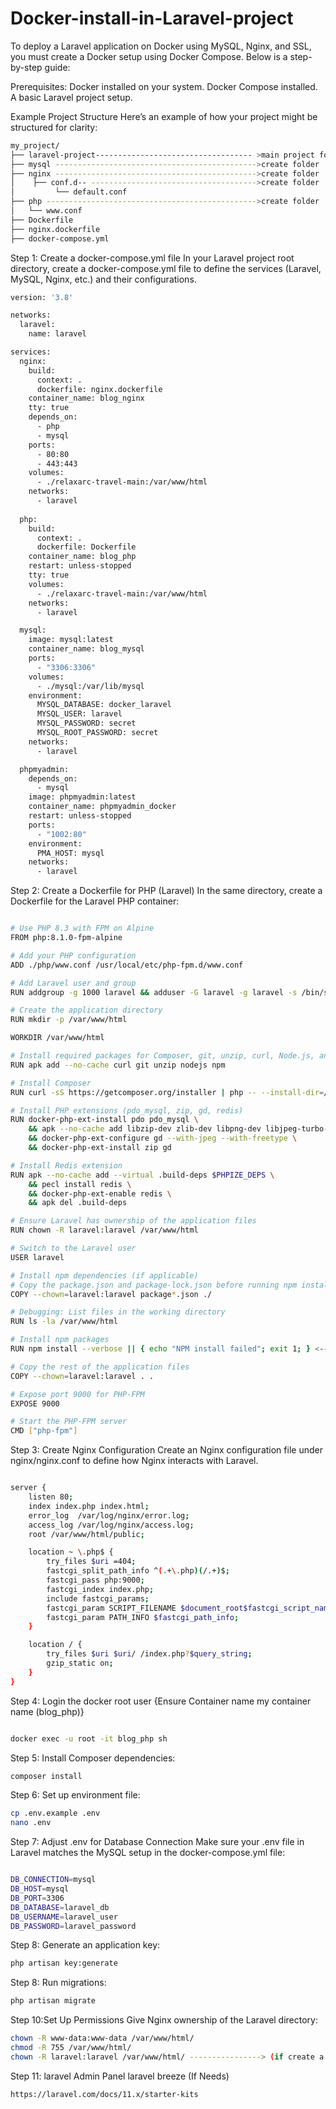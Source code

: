 # Docker-install-in-Laravel-project


To deploy a Laravel application on Docker using MySQL, Nginx, and SSL, you must create a Docker setup using Docker Compose. Below is a step-by-step guide:

Prerequisites:
Docker installed on your system.
Docker Compose installed.
A basic Laravel project setup.

Example Project Structure
Here’s an example of how your project might be structured for clarity:

```bash
my_project/
├── laravel-project----------------------------------- >main project folder
├── mysql --------------------------------------------->create folder
├── nginx --------------------------------------------->create folder
│    ├── conf.d-- ------------------------------------->create folder
│         └── default.conf 
├── php ----------------------------------------------->create folder
│   └── www.conf   
├── Dockerfile
├── nginx.dockerfile
├── docker-compose.yml


 ```

Step 1: Create a docker-compose.yml file
In your Laravel project root directory, create a docker-compose.yml file to define the services (Laravel, MySQL, Nginx, etc.) and their configurations.

```bash
version: '3.8'

networks: 
  laravel:
    name: laravel

services: 
  nginx:
    build:
      context: .
      dockerfile: nginx.dockerfile
    container_name: blog_nginx
    tty: true
    depends_on:
      - php
      - mysql
    ports: 
      - 80:80
      - 443:443
    volumes:
      - ./relaxarc-travel-main:/var/www/html  
    networks:
      - laravel
      
  php:
    build:
      context: .
      dockerfile: Dockerfile
    container_name: blog_php
    restart: unless-stopped
    tty: true
    volumes:
      - ./relaxarc-travel-main:/var/www/html
    networks:
      - laravel

  mysql:
    image: mysql:latest
    container_name: blog_mysql
    ports:
      - "3306:3306"
    volumes:
      - ./mysql:/var/lib/mysql  
    environment:
      MYSQL_DATABASE: docker_laravel
      MYSQL_USER: laravel
      MYSQL_PASSWORD: secret
      MYSQL_ROOT_PASSWORD: secret
    networks:
      - laravel

  phpmyadmin:
    depends_on:
      - mysql
    image: phpmyadmin:latest
    container_name: phpmyadmin_docker
    restart: unless-stopped
    ports:
      - "1002:80"
    environment:
      PMA_HOST: mysql
    networks:
      - laravel


```
Step 2: Create a Dockerfile for PHP (Laravel)
In the same directory, create a Dockerfile for the Laravel PHP container:


```bash

# Use PHP 8.3 with FPM on Alpine
FROM php:8.1.0-fpm-alpine

# Add your PHP configuration
ADD ./php/www.conf /usr/local/etc/php-fpm.d/www.conf

# Add Laravel user and group
RUN addgroup -g 1000 laravel && adduser -G laravel -g laravel -s /bin/sh -D laravel

# Create the application directory
RUN mkdir -p /var/www/html

WORKDIR /var/www/html

# Install required packages for Composer, git, unzip, curl, Node.js, and npm
RUN apk add --no-cache curl git unzip nodejs npm

# Install Composer
RUN curl -sS https://getcomposer.org/installer | php -- --install-dir=/usr/local/bin --filename=composer

# Install PHP extensions (pdo_mysql, zip, gd, redis)
RUN docker-php-ext-install pdo pdo_mysql \
    && apk --no-cache add libzip-dev zlib-dev libpng-dev libjpeg-turbo-dev freetype-dev \
    && docker-php-ext-configure gd --with-jpeg --with-freetype \
    && docker-php-ext-install zip gd

# Install Redis extension
RUN apk --no-cache add --virtual .build-deps $PHPIZE_DEPS \
    && pecl install redis \
    && docker-php-ext-enable redis \
    && apk del .build-deps

# Ensure Laravel has ownership of the application files
RUN chown -R laravel:laravel /var/www/html

# Switch to the Laravel user
USER laravel

# Install npm dependencies (if applicable)
# Copy the package.json and package-lock.json before running npm install
COPY --chown=laravel:laravel package*.json ./

# Debugging: List files in the working directory
RUN ls -la /var/www/html

# Install npm packages
RUN npm install --verbose || { echo "NPM install failed"; exit 1; } <--------------------(if Needs)

# Copy the rest of the application files
COPY --chown=laravel:laravel . .

# Expose port 9000 for PHP-FPM
EXPOSE 9000

# Start the PHP-FPM server
CMD ["php-fpm"]

```

Step 3: Create Nginx Configuration
Create an Nginx configuration file under nginx/nginx.conf to define how Nginx interacts with Laravel.

```bash

server {
    listen 80;
    index index.php index.html;
    error_log  /var/log/nginx/error.log;
    access_log /var/log/nginx/access.log;
    root /var/www/html/public;

    location ~ \.php$ {
        try_files $uri =404;
        fastcgi_split_path_info ^(.+\.php)(/.+)$;
        fastcgi_pass php:9000;
        fastcgi_index index.php;
        include fastcgi_params;
        fastcgi_param SCRIPT_FILENAME $document_root$fastcgi_script_name;
        fastcgi_param PATH_INFO $fastcgi_path_info;
    }

    location / {
        try_files $uri $uri/ /index.php?$query_string;
        gzip_static on;
    }
}

```

Step 4: Login the docker root user {Ensure Container name my container name (blog_php)}

```bash

docker exec -u root -it blog_php sh

```

Step 5: Install Composer dependencies:
  ```bash
  composer install
  ```

Step 6: Set up environment file:
  ```bash
  cp .env.example .env
  nano .env
  ```
Step 7: Adjust .env for Database Connection
Make sure your .env file in Laravel matches the MySQL setup in the docker-compose.yml file:

```bash

DB_CONNECTION=mysql
DB_HOST=mysql
DB_PORT=3306
DB_DATABASE=laravel_db
DB_USERNAME=laravel_user
DB_PASSWORD=laravel_password

```
Step 8: Generate an application key:
  ```bash
  php artisan key:generate
  ```

Step 8: Run migrations:
  ```bash
  php artisan migrate
  ```

Step 10:Set Up Permissions
Give Nginx ownership of the Laravel directory:
  ```bash
  chown -R www-data:www-data /var/www/html/
  chmod -R 755 /var/www/html/
  chown -R laravel:laravel /var/www/html/ ----------------> (if create a docker file any user so definitely permission this user)
  ```

Step 11: laravel Admin Panel laravel breeze (If Needs)

```bash
https://laravel.com/docs/11.x/starter-kits
```


